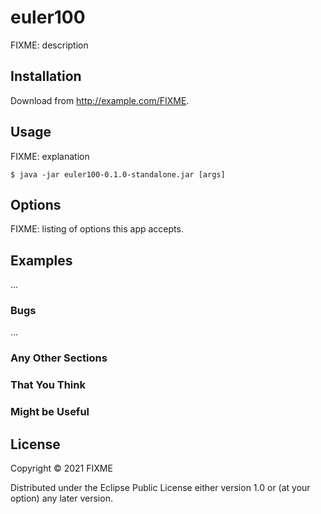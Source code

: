 # euler100

FIXME: description

## Installation

Download from http://example.com/FIXME.

## Usage

FIXME: explanation

    $ java -jar euler100-0.1.0-standalone.jar [args]

## Options

FIXME: listing of options this app accepts.

## Examples

...

### Bugs

...

### Any Other Sections
### That You Think
### Might be Useful

## License

Copyright © 2021 FIXME

Distributed under the Eclipse Public License either version 1.0 or (at
your option) any later version.
